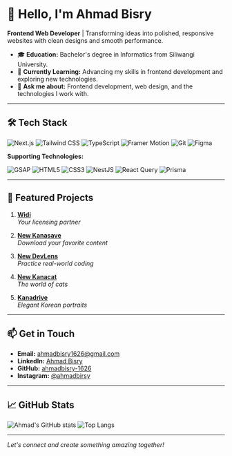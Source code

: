 # 👋 Hello, I'm Ahmad Bisry

**Frontend Web Developer** | Transforming ideas into polished, responsive websites with clean designs and smooth performance.

- 🎓 **Education:** Bachelor's degree in Informatics from Siliwangi University.
- 🌱 **Currently Learning:** Advancing my skills in frontend development and exploring new technologies.
- 💬 **Ask me about:** Frontend development, web design, and the technologies I work with.

---

## 🛠️ Tech Stack

![Next.js](https://img.shields.io/badge/Next.js-000000?style=for-the-badge&logo=nextdotjs&logoColor=white)
![Tailwind CSS](https://img.shields.io/badge/Tailwind_CSS-38B2AC?style=for-the-badge&logo=tailwind-css&logoColor=white)
![TypeScript](https://img.shields.io/badge/TypeScript-007ACC?style=for-the-badge&logo=typescript&logoColor=white)
![Framer Motion](https://img.shields.io/badge/Framer_Motion-0055FF?style=for-the-badge&logo=framer&logoColor=white)
![Git](https://img.shields.io/badge/Git-F05032?style=for-the-badge&logo=git&logoColor=white)
![Figma](https://img.shields.io/badge/Figma-F24E1E?style=for-the-badge&logo=figma&logoColor=white)

**Supporting Technologies:**

![GSAP](https://img.shields.io/badge/GSAP-88CE02?style=for-the-badge&logo=greensock&logoColor=white)
![HTML5](https://img.shields.io/badge/HTML5-E34F26?style=for-the-badge&logo=html5&logoColor=white)
![CSS3](https://img.shields.io/badge/CSS3-1572B6?style=for-the-badge&logo=css3&logoColor=white)
![NestJS](https://img.shields.io/badge/NestJS-E0234E?style=for-the-badge&logo=nestjs&logoColor=white)
![React Query](https://img.shields.io/badge/React_Query-FF4154?style=for-the-badge&logo=react-query&logoColor=white)
![Prisma](https://img.shields.io/badge/Prisma-2D3748?style=for-the-badge&logo=prisma&logoColor=white)

---

## 🌟 Featured Projects

1. **[Widi](https://www.widi.web.id/)**  
   *Your licensing partner*

2. **[New Kanasave](https://kanasave.vercel.app/)**  
   *Download your favorite content*

3. **[New DevLens](https://thedevlens.vercel.app/)**  
   *Practice real-world coding*

4. **[New Kanacat](https://kanacat.vercel.app/)**  
   *The world of cats*

5. **[Kanadrive](https://kanabagi-drive.vercel.app/)**  
   *Elegant Korean portraits*

---

## 📫 Get in Touch

- **Email:** [ahmadbisry1626@gmail.com](mailto:ahmadbisry1626@gmail.com)
- **LinkedIn:** [Ahmad Bisry](https://www.linkedin.com/in/ahmadbisry/)
- **GitHub:** [ahmadbisry-1626](https://github.com/ahmadbisry-1626)
- **Instagram:** [@ahmadbirsy](https://www.instagram.com/ahmadbirsy/)

---

## 📈 GitHub Stats

![Ahmad's GitHub stats](https://github-readme-stats.vercel.app/api?username=ahmadbisry-1626&show_icons=true&theme=radical)
![Top Langs](https://github-readme-stats.vercel.app/api/top-langs/?username=ahmadbisry-1626&layout=compact&theme=radical)

---

*Let's connect and create something amazing together!*
